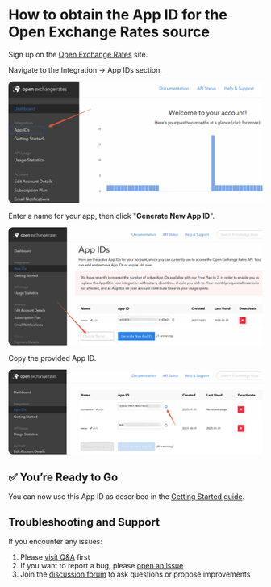 # How to obtain the App ID for the Open Exchange Rates source

Sign up on the [Open Exchange Rates](https://openexchangerates.org/) site.

Navigate to the Integration -> App IDs section.

![Open Exchange Rates Section](res/openrates_section.png)

Enter a name for your app, then click "**Generate New App ID**".

![Open Exchange Rates New ID](res/openrates_newid.png)

Copy the provided App ID.

![Open Exchange Rates Copy ID](res/openrates_copyid.png)

## ✅ You’re Ready to Go

You can now use this App ID as described in the [Getting Started guide](GETTING_STARTED.md).

## Troubleshooting and Support

If you encounter any issues:

1. Please [visit Q&A](https://github.com/OWOX/owox-data-marts/discussions/categories/q-a) first
2. If you want to report a bug, please [open an issue](https://github.com/OWOX/owox-data-marts/issues)
3. Join the [discussion forum](https://github.com/OWOX/owox-data-marts/discussions) to ask questions or propose improvements
